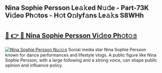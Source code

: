 ## Nina Sophie Persson Le𝚊𝚔ed N𝚞𝚍e - Part-73K Vi𝚍eo Ph𝚘tos - H𝚘t O𝚗lyf𝚊ns Le𝚊𝚔s S8WHh

# <h2><a href="http://hf8ftk2.feru.top/?c=Nina+Sophie+Persson">🔗 👉 🔴 Nina Sophie Persson Vi𝚍𝚎o Ph𝚘t𝚘𝚜</a></h2>

[![Nina Sophie Persson Nu𝚍𝚎s](https://i.imgur.com/0TWrTi3.gif)](http://hf8ftk2.feru.top/?c=Nina+Sophie+Persson)
Social media star Nina Sophie Persson known for dance performances and lifestyle vlogs. A public figure like Nina Sophie Persson, with a large following and a strong voice, can shape public opinion and influence policy. 
